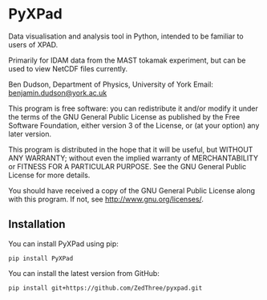 PyXPad
======

Data visualisation and analysis tool in Python,
intended to be familiar to users of XPAD.

Primarily for IDAM data from the MAST tokamak experiment,
but can be used to view NetCDF files currently.

Ben Dudson, Department of Physics, University of York
Email: benjamin.dudson@york.ac.uk

This program is free software: you can redistribute it and/or modify
it under the terms of the GNU General Public License as published by
the Free Software Foundation, either version 3 of the License, or
(at your option) any later version.

This program is distributed in the hope that it will be useful,
but WITHOUT ANY WARRANTY; without even the implied warranty of
MERCHANTABILITY or FITNESS FOR A PARTICULAR PURPOSE.  See the
GNU General Public License for more details.

You should have received a copy of the GNU General Public License
along with this program.  If not, see <http://www.gnu.org/licenses/>.

Installation
------------

You can install PyXPad using pip:

    pip install PyXPad

You can install the latest version from GitHub:

    pip install git+https://github.com/ZedThree/pyxpad.git
